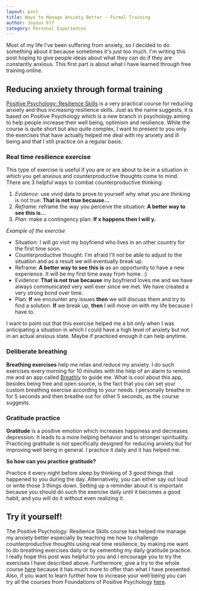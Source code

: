 ```yaml
---
layout: post
title: Ways to Manage Anxiety Better - Formal Training
author: Joyous Elf
category: Personal Experiences
---
```

Most of my life I've been suffering from anxiety, so I decided to do something about it because sometimes it's just too much. I'm writing this post hoping to give people ideas about what they can do if they are constantly anxious. This first part is about what I have learned through free training online.

## Reducing anxiety through formal training

[Positive Psychology: Resilience Skills](https://www.coursera.org/learn/positive-psychology-resilience/home/welcome) is a very practical course for reducing anxiety and thus increasing resilience skills. Just as the name suggests, it is based on Positive Psychology which is a new branch in psychology aiming to help people increase their well being, optimism and resilience. While the course is quite short but also quite complex, I want to present to you only the exercises that have actually helped me deal with my anxiety and ill being and that I still practice on a regular basis.

### Real time resilience exercise

This type of exercise is useful if you are or are about to be in a situation in which you get anxious and counterproductive thoughts come to mind. There are 3 helpful ways to combat counterproductive thinking:
1. _Evidence_: use vivid data to prove to yourself why what you are thinking is not true: **That is not true because...**
2. _Reframe_: reframe the way you perceive the situation: **A better way to see this is...**
3. _Plan_: make a contingency plan: **If x happens then I will y.**

*Example of the exercise*
   - Situation: I​ will go visit my boyfriend who lives in an other country for the first time soon.
   - C​ounterproductive thought: I'm afraid I'll not be able to adjust to the situation and as a result we will eventually break up.
   - R​eframe: **A better way to see this is** as an opportunity to have a new experience. It will be my first time away from home. :)
   - E​vidence: **That is not true because** my boyfriend loves me and we have always communicated very well ever since we met. We have  created a very strong bond over time.
   - P​lan: **If** we encounter any issues **then** we will discuss them and try to find a solution. **If** we break up, **then** I will move on with my life because I have to.

I want to point out that this exercise helped me a bit only when I was anticipating a situation in which I could have a high level of anxiety but not in an actual anxious state. Maybe if practiced enough it can help anytime.

### Deliberate breathing

**Breathing exercises** help me relax and reduce my anxiety. I do such exercises every morning for 10 minutes with the help of an alarm to remind me and an app called [Breathly](https://breathly.app/) to guide me. What is cool about this app, besides being free and open source, is the fact that you can set your custom breathing exercise according to your needs. I personally breathe in for 5 seconds and then breathe out for other 5 seconds, as the course suggests.

### Gratitude practice

**Gratitude** is a positive emotion which increases happiness and decreases depression. It leads to a more helping behavior and to stronger spirituality. Practicing gratitude is not specifically designed for reducing anxiety but for improving well being in general. I practice it daily and it has helped me.

**So how can you practice gratitude?**

Practice it every night before sleep by thinking of 3 good things that happened to you during the day. Alternatively, you can either say out loud or write those 3 things down. Setting up a reminder about it is important because you should do such the exercise daily until it becomes a good habit, and you will do it without even realizing it.


## Try it yourself!

The Positive Psychology: Resilience Skills course has helped me manage my anxiety better especially by teaching me how to challenge counterproductive thoughts using real time resilience, by making me want to do breathing exercises daily or by cementing my daily gratitude practice. I really hope this post was helpful to you and I encourage you to try the exercises I have described above. Furthermore, give a try to the whole course [here](https://www.coursera.org/learn/positive-psychology-resilience/home/welcome) because it has much more to offer than what I have presented. Also, if you want to learn further how to increase your well being you can try all the courses from Foundations of Positive Psychology [here](https://www.coursera.org/specializations/positivepsychology?answerId=2KYy962tEeuAwA5JxuJq6Q#courses).

